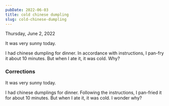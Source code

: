 ```yaml
---
pubDate: 2022-06-03
title: cold chinese dumpling
slug: cold-chinese-dumpling
---
```


Thursday, June 2, 2022

It was very sunny today.

I had chinese dumpling for dinner. In accordance with instructions, I pan-fry it about 10 minutes. But when I ate it, it was cold. Why?

### Corrections
It was very sunny today.

I had chinese dumplings for dinner. Following the instructions, I pan-fried it for about 10 minutes. But when I ate it, it was cold. I wonder why?
